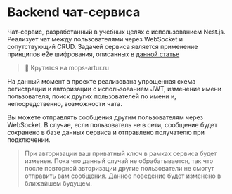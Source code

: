 # Backend чат-сервиса

Чат-сервис, разработанный в учебных целях с использованием Nest.js. Реализует
чат между пользователями через WebSocket и сопутствующий CRUD. Задачей сервиса
является применение принципов e2e шифрования, описанных в
[данной статье](https://sii.pl/blog/en/practical-use-of-cryptography-on-the-example-of-instant-messaging-application/)

> :green_heart: Крутится на mops-artur.ru

На данный момент в проекте реализована упрощенная схема регистрации и
авторизации с использованием JWT, изменение имени пользователя, поиск других
пользователей по имени и, непосредственно, возможности чата.

Вы можете отправлять сообщения другим пользователям через WebSocket. В случае,
если пользователь не в сети, сообщение будет сохранено в базе данных сервиса и
отправлено получателю при подключении.

> При авторизации ваш приватный ключ в рамках сервиса будет изменен. Пока что
> данный случай не обрабатывается, так что после повторной авторизации
> другие пользователи не смогут отправить вам сообщения. Данное поведение будет
> изменено в ближайшем будущем.
